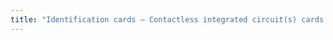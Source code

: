 ```yaml
---
title: "Identification cards – Contactless integrated circuit(s) cards – Proximity integrated circuit(s) cards (14443)"
---
```





